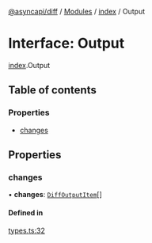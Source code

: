 [@asyncapi/diff](../README.md) / [Modules](../modules.md) / [index](../modules/index.md) / Output

# Interface: Output

[index](../modules/index.md).Output

## Table of contents

### Properties

- [changes](index.Output.md#changes)

## Properties

### changes

• **changes**: [`DiffOutputItem`](../modules/index.md#diffoutputitem)[]

#### Defined in

[types.ts:32](https://github.com/ron-debajyoti/diff/blob/83bb482/src/types.ts#L32)
